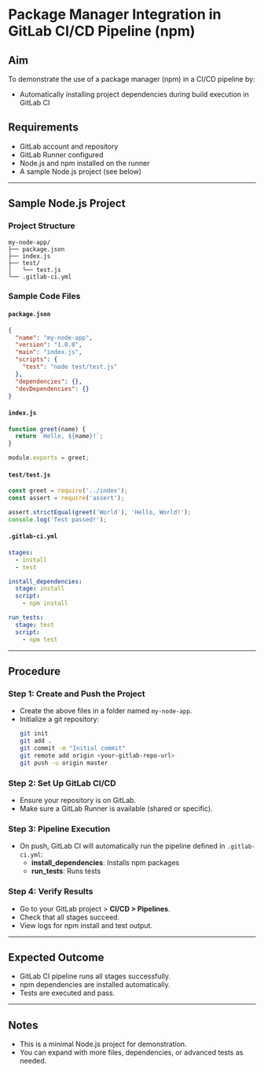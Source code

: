 # Package Manager Integration in GitLab CI/CD Pipeline (npm)

## Aim
To demonstrate the use of a package manager (npm) in a CI/CD pipeline by:
- Automatically installing project dependencies during build execution in GitLab CI

## Requirements
- GitLab account and repository
- GitLab Runner configured
- Node.js and npm installed on the runner
- A sample Node.js project (see below)

---

## Sample Node.js Project

### Project Structure
```
my-node-app/
├── package.json
├── index.js
├── test/
│   └── test.js
└── .gitlab-ci.yml
```

### Sample Code Files

#### `package.json`
```json
{
  "name": "my-node-app",
  "version": "1.0.0",
  "main": "index.js",
  "scripts": {
    "test": "node test/test.js"
  },
  "dependencies": {},
  "devDependencies": {}
}
```

#### `index.js`
```js
function greet(name) {
  return `Hello, ${name}!`;
}

module.exports = greet;
```

#### `test/test.js`
```js
const greet = require('../index');
const assert = require('assert');

assert.strictEqual(greet('World'), 'Hello, World!');
console.log('Test passed!');
```

#### `.gitlab-ci.yml`
```yaml
stages:
  - install
  - test

install_dependencies:
  stage: install
  script:
    - npm install

run_tests:
  stage: test
  script:
    - npm test
```

---

## Procedure

### Step 1: Create and Push the Project
- Create the above files in a folder named `my-node-app`.
- Initialize a git repository:
  ```sh
  git init
  git add .
  git commit -m "Initial commit"
  git remote add origin <your-gitlab-repo-url>
  git push -u origin master
  ```

### Step 2: Set Up GitLab CI/CD
- Ensure your repository is on GitLab.
- Make sure a GitLab Runner is available (shared or specific).

### Step 3: Pipeline Execution
- On push, GitLab CI will automatically run the pipeline defined in `.gitlab-ci.yml`:
  - **install_dependencies**: Installs npm packages
  - **run_tests**: Runs tests

### Step 4: Verify Results
- Go to your GitLab project > **CI/CD > Pipelines**.
- Check that all stages succeed.
- View logs for npm install and test output.

---

## Expected Outcome
- GitLab CI pipeline runs all stages successfully.
- npm dependencies are installed automatically.
- Tests are executed and pass.

---

## Notes
- This is a minimal Node.js project for demonstration.
- You can expand with more files, dependencies, or advanced tests as needed.
